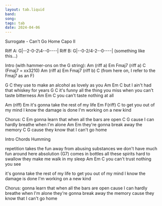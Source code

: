 ```yaml
---
layout: tab.liquid
band:
song:
tags: tab
date: 2024-04-06
---
```

Surrogate - Can't Go Home
Capo II

Riff A:  G|--2-0-2\4--0----|
Riff B:  G|--0-2/4-2--0----| (something like this...)
         
Intro (with hammer-ons on the G string):
Am    (riff a)  Em
Fmaj7 (riff a)  C      (Fmaj7 = xx3210)
Am    (riff a)  Em
Fmaj7 (riff b)  C      (from here on, I refer to the Fmaj7 as an F)

G                              C
they use to make an alcohol as lovely as you
Am                    Em          C
but I ain't had that whiskey for years
G                              C
it's funny all the thing you miss when you can't taste bitterness
Am                    Em          C
you can't taste nothing at all

Am          (riff)             Em
it's gonna take the rest of my life
Em         F(riff)   C 
to get you out of my mind
I know the damage is done
I'm working on a new kind

Chorus:
                      C	               Em
gonna learn that when all the bars are open
                   C                G
cause I can hardly breathe when I'm alone
              Am             Em
they're gonna break away the memory
                     C          G
cause they know that I can't go home

Intro Chords
Humming

repetition takes the fun away from abusing substances
we don't have much fun around here
absolution (G7) comes in bottles all these spirits hard to swallow
they make me walk in my sleep
Am              Em          C
you can't trust nothing you see

it's gonna take the rest of my life
to get you out of my mind
I know the damage is done
I'm working on a new kind

Chorus:
gonna learn that when all the bars are open
cause I can hardly breathe when I'm alone
they're gonna break away the memory cause they know that I can't go home
